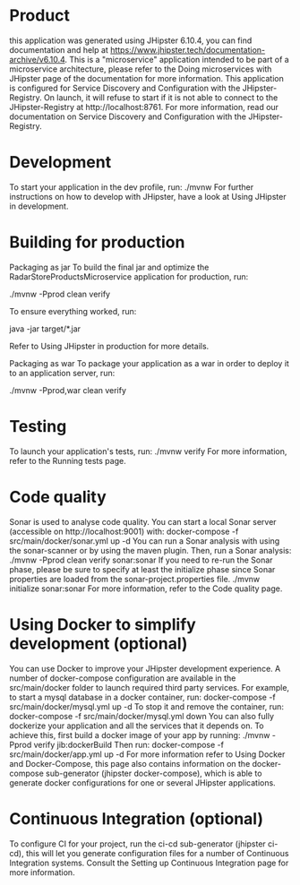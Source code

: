 # Product
this application was generated using JHipster 6.10.4, you can find documentation and help at https://www.jhipster.tech/documentation-archive/v6.10.4.
This is a "microservice" application intended to be part of a microservice architecture, please refer to the Doing microservices with JHipster page of the documentation for more information.
This application is configured for Service Discovery and Configuration with the JHipster-Registry. On launch, it will refuse to start if it is not able to connect to the JHipster-Registry at http://localhost:8761. For more information, read our documentation on Service Discovery and Configuration with the JHipster-Registry.

# Development
To start your application in the dev profile, run:
./mvnw
For further instructions on how to develop with JHipster, have a look at Using JHipster in development.

# Building for production

 Packaging as jar
To build the final jar and optimize the RadarStoreProductsMicroservice application for production, run:

./mvnw -Pprod clean verify


To ensure everything worked, run:

java -jar target/*.jar


Refer to Using JHipster in production for more details.

Packaging as war
To package your application as a war in order to deploy it to an application server, run:

./mvnw -Pprod,war clean verify



# Testing
To launch your application's tests, run:
./mvnw verify
For more information, refer to the Running tests page.

# Code quality
Sonar is used to analyse code quality. You can start a local Sonar server (accessible on http://localhost:9001) with:
docker-compose -f src/main/docker/sonar.yml up -d
You can run a Sonar analysis with using the sonar-scanner or by using the maven plugin.
Then, run a Sonar analysis:
./mvnw -Pprod clean verify sonar:sonar
If you need to re-run the Sonar phase, please be sure to specify at least the initialize phase since Sonar properties are loaded from the sonar-project.properties file.
./mvnw initialize sonar:sonar
For more information, refer to the Code quality page.

# Using Docker to simplify development (optional)
You can use Docker to improve your JHipster development experience. A number of docker-compose configuration are available in the src/main/docker folder to launch required third party services.
For example, to start a mysql database in a docker container, run:
docker-compose -f src/main/docker/mysql.yml up -d
To stop it and remove the container, run:
docker-compose -f src/main/docker/mysql.yml down
You can also fully dockerize your application and all the services that it depends on.
To achieve this, first build a docker image of your app by running:
./mvnw -Pprod verify jib:dockerBuild
Then run:
docker-compose -f src/main/docker/app.yml up -d
For more information refer to Using Docker and Docker-Compose, this page also contains information on the docker-compose sub-generator (jhipster docker-compose), which is able to generate docker configurations for one or several JHipster applications.

# Continuous Integration (optional)
To configure CI for your project, run the ci-cd sub-generator (jhipster ci-cd), this will let you generate configuration files for a number of Continuous Integration systems. Consult the Setting up Continuous Integration page for more information.

